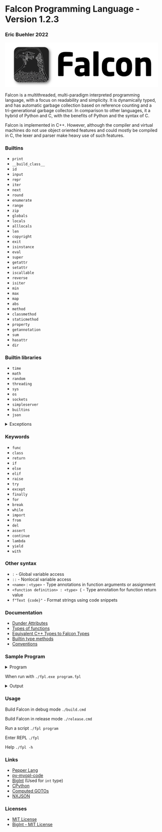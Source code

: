 # Falcon Programming Language - Version 1.2.3
### Eric Buehler 2022 ###

<img src="logo.png"/>

Falcon is a multithreaded, multi-paradigm interpreted programming language, with a focus on readability and simplicity. It is dynamically typed, and has automatic garbage collection based on reference counting and a tri-generational garbage collector. In comparison to other languages, it a hybrid of Python and C, with the benefits of Python and the syntax of C.

Falcon is implemented in C++. However, although the compiler and virtual machines do not use object oriented features and could mostly be compiled in C, the lexer and parser make heavy use of such features.

### Builtins ###
- ```print```
- ```__build_class__```
- ```id```
- ```input```
- ```repr```
- ```iter```
- ```next```
- ```round```
- ```enumerate```
- ```range```
- ```zip```
- ```globals```
- ```locals```
- ```alllocals```
- ```len```
- ```copyright```
- ```exit```
- ```isinstance```
- ```eval```
- ```super```
- ```getattr```
- ```setattr```
- ```iscallable```
- ```reverse```
- ```isiter```
- ```min```
- ```max```
- ```map```
- ```abs```
- ```method```
- ```classmethod```
- ```staticmethod```
- ```property```
- ```getannotation```
- ```sum```
- ```hasattr```
- ```dir```

### Builtin libraries ###
- ```time```
- ```math```
- ```random```
- ```threading```
- ```sys```
- ```os```
- ```sockets```
- ```simpleserver```
- ```builtins```
- ```json```

<details>
<summary>Exceptions</summary>

- ```Exception```
- ```TypeError```
- ```ValueError```
- ```AttributeError```
- ```KeyError```
- ```NameError```
- ```IndexError```
- ```MemoryError```
- ```RecursionError```
- ```StopIteration```
- ```FileNotFoundError```
- ```InvalidOperationError```
- ```ImportError```
- ```KeyboardInterrupt```
- ```AssertionError```
- ```ZeroDivisionError```
    
</details>    

### Keywords ###
- ```func```
- ```class```
- ```return```
- ```if```
- ```else```
- ```elif```
- ```raise```
- ```try```
- ```except```
- ```finally```
- ```for```
- ```break```
- ```while```
- ```import```
- ```from```
- ```del```
- ```assert```
- ```continue```
- ```lambda```
- ```yield```
- ```with```

### Other syntax ###
- ```:``` - Global variable access
- ```::``` - Nonlocal variable access
- ```<name>``` : ```<type>``` - Type annotations in function arguments or assignment
- ```<function definition> : <type> {``` - Type annotation for function return value
- ```f"Text {code}"``` - Format strings using code snippets

### Documentation ##
- [Dunder Attributes](https://github.com/EricLBuehler/Falcon-Programming-Language/blob/main/docs/DUNDER_ATTRS.md)
- [Types of functions](https://github.com/EricLBuehler/Falcon-Programming-Language/blob/main/docs/FUNCTIONS.md)
- [Equivalent C++ Types to Falcon Types](https://github.com/EricLBuehler/Falcon-Programming-Language/blob/main/docs/TYPE_CPPBASE.md)
- [Builtin type methods](https://github.com/EricLBuehler/Falcon-Programming-Language/blob/main/docs/TYPE_DOCS.md)
- [Conventions](https://github.com/EricLBuehler/Falcon-Programming-Language/blob/main/docs/CONVENTIONS.md)

### Sample Program ###

<details>
<summary>Program</summary>

```js
m="Placeholder value"

class Falcon{
    var=m
    func sound(self){
        print("Sound!")
    }
}


class Peregrine(Falcon){
    var=m
    func __new__(self){
        print("__new__ called")
        return super(self).__new__(self)
    }
    func __init__(self){
        print(self)
    }
    func f(self){
        print(self.var)
    }
}

x=Peregrine()

y=Peregrine()

a=Peregrine.var
x.var=5
y.var="Value"
b=x.var

x.f()
y.f()

x.sound()

print(x.__bases__)

func f(x,c="A"){
    print("Function f says: ","")
    print(c)
}

f(1)



dictionary={1:[1,2,3], 2:{1:"A"}, "Hello":"World", [123]:2}

l=list(1,2,3,4,5)

x=object()
y=object()


true = x == y
maybe = x is y
same = x is x
print(500==500)


print("Done")

print(l[3])
print(dictionary[[123]])


try{
    if 500 is 200{
        raise Exception("500 is not the same object as 200")
    }
    elif 500 is 500{
        raise TypeError("500 is not the same object as 200, but is the same as 500")
    }
    else{
        raise NameError("Else condition reached")
    }
}
except Exception e{
    print(e)
}

i=0

func x(){
    i=i+1

    print(i)
    if (i==3){
        raise ValueError("I is 50!")
    }
    x()
}

try{
    x()
}
except Exception e{
    print(e)
}

val=2
print(val.__mul__(5))

func fib(n){
    if (n<=1){
        return n
    }
    else{
        return fib(n-1)+fib(n-2)
    }
}

print(fib(10))

pi=238649.2131693410000000
x=pi*100
print(str(pi))
print(int("1234"))
print(float("10.222"))

for n in [10,20,30]{
    print(n)
}

i=0
while i<10{
    print(i)
    i+=1
}

print(True and False)
print(True or False)
print(not 1==1)

print(100^2)
print(100^2*3)
print(100^6)
```

</details>

When run with ```./fpl.exe program.fpl```

<details>
<summary>Output</summary>

```
__new__ called        
<Peregrine @ 0xba7a98>
__new__ called        
<Peregrine @ 0xba7b40>
5
Value
Sound!
[<class 'Falcon'>, <class 'object'>]
Function f says:  
A
True
Done
4
2
500 is not the same object as 200, but is the same as 500
1
2
3
I is 50!
10
55
238649.213169341
1234
10.222
10
20
30
False
True
False
102
98
98
```

</details>

### Usage ###
Build Falcon in debug mode
```./build.cmd```

Build Falcon in release mode
```./release.cmd```

Run a script
```./fpl program```

Enter REPL
```./fpl```

Help
```./fpl -h```

### Links ###
- <a href='https://github.com/dannyvankooten/pepper-lang'>Pepper Lang</a>
- <a href='https://github.com/davidcallanan/py-myopl-code'>py-myopl-code</a>
- <a href='https://github.com/faheel/BigInt'>BigInt</a> (Used for ```int``` type)
- <a href='https://github.com/python/cpython'>CPython</a>
- <a href='https://eli.thegreenplace.net/2012/07/12/computed-goto-for-efficient-dispatch-tables'>Computed GOTOs</a>
- <a href='https://github.com/thestr4ng3r/nxjson'>NXJSON</a>

### Licenses ###
- [MIT License](LICENSE)
- [BigInt - MIT License](https://github.com/EricLBuehler/Falcon-Programming-Language/blob/main/object/BigInt.hpp)
